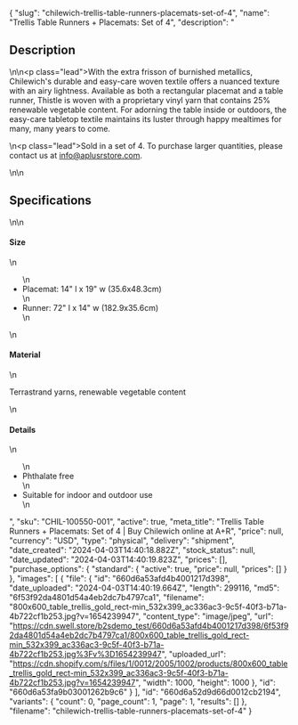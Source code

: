 {
  "slug": "chilewich-trellis-table-runners-placemats-set-of-4",
  "name": "Trellis Table Runners + Placemats: Set of 4",
  "description": "<h2>Description</h2>\n<!-- split -->\n<p class=\"lead\">With the extra frisson of burnished metallics, Chilewich's durable and easy-care woven textile offers a nuanced texture with an airy lightness. Available as both a rectangular placemat and a table runner, Thistle is woven with a proprietary vinyl yarn that contains 25% renewable vegetable content. For adorning the table inside or outdoors, the easy-care tabletop textile maintains its luster through happy mealtimes for many, many years to come.</p>\n<p class=\"lead\">Sold in a set of 4. To purchase larger quantities, please contact us at info@aplusrstore.com.</p>\n<!-- split -->\n<h2>Specifications</h2>\n<!-- split -->\n<h4>Size</h4>\n<ul>\n<li>Placemat: 14\" l x 19\" w (35.6x48.3cm)</li>\n<li>Runner: 72\" l x 14\" w (182.9x35.6cm)</li>\n</ul>\n<h4>Material</h4>\n<p>Terrastrand yarns, renewable vegetable content</p>\n<h4>Details</h4>\n<ul>\n<li>Phthalate free</li>\n<li>Suitable for indoor and outdoor use</li>\n</ul>",
  "sku": "CHIL-100550-001",
  "active": true,
  "meta_title": "Trellis Table Runners + Placemats: Set of 4 | Buy Chilewich online at A+R",
  "price": null,
  "currency": "USD",
  "type": "physical",
  "delivery": "shipment",
  "date_created": "2024-04-03T14:40:18.882Z",
  "stock_status": null,
  "date_updated": "2024-04-03T14:40:19.823Z",
  "prices": [],
  "purchase_options": {
    "standard": {
      "active": true,
      "price": null,
      "prices": []
    }
  },
  "images": [
    {
      "file": {
        "id": "660d6a53afd4b4001217d398",
        "date_uploaded": "2024-04-03T14:40:19.664Z",
        "length": 299116,
        "md5": "6f53f92da4801d54a4eb2dc7b4797ca1",
        "filename": "800x600_table_trellis_gold_rect-min_532x399_ac336ac3-9c5f-40f3-b71a-4b722cf1b253.jpg?v=1654239947",
        "content_type": "image/jpeg",
        "url": "https://cdn.swell.store/b2sdemo_test/660d6a53afd4b4001217d398/6f53f92da4801d54a4eb2dc7b4797ca1/800x600_table_trellis_gold_rect-min_532x399_ac336ac3-9c5f-40f3-b71a-4b722cf1b253.jpg%3Fv%3D1654239947",
        "uploaded_url": "https://cdn.shopify.com/s/files/1/0012/2005/1002/products/800x600_table_trellis_gold_rect-min_532x399_ac336ac3-9c5f-40f3-b71a-4b722cf1b253.jpg?v=1654239947",
        "width": 1000,
        "height": 1000
      },
      "id": "660d6a53fa9b03001262b9c6"
    }
  ],
  "id": "660d6a52d9d66d0012cb2194",
  "variants": {
    "count": 0,
    "page_count": 1,
    "page": 1,
    "results": []
  },
  "filename": "chilewich-trellis-table-runners-placemats-set-of-4"
}
